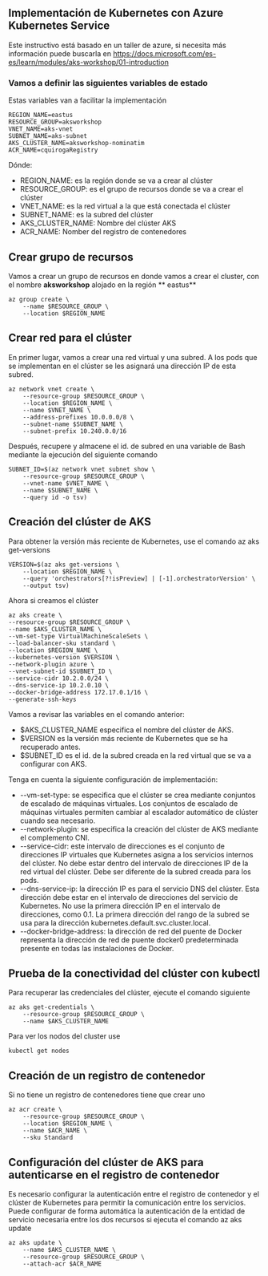 ## Implementación de Kubernetes con Azure Kubernetes Service
Este instructivo está basado en un taller de azure, si necesita más información puede buscarla en https://docs.microsoft.com/es-es/learn/modules/aks-workshop/01-introduction
### Vamos a definir las siguientes variables de estado
Estas variables van a facilitar la implementación 
````
REGION_NAME=eastus
RESOURCE_GROUP=aksworkshop
VNET_NAME=aks-vnet
SUBNET_NAME=aks-subnet
AKS_CLUSTER_NAME=aksworkshop-nominatim
ACR_NAME=cquirogaRegistry
````
Dónde:
-	REGION_NAME: es la región donde se va a crear al clúster
-	RESOURCE_GROUP: es el grupo de recursos donde se va a crear el clúster
-	VNET_NAME: es la red virtual a la que está conectada el clúster
-	SUBNET_NAME:  es la subred del clúster 
-	AKS_CLUSTER_NAME: Nombre del clúster AKS 
-   ACR_NAME: Nomber del registro de contenedores
## Crear grupo de recursos 
Vamos a crear un grupo de recursos en donde vamos a crear el cluster, con el nombre **aksworkshop** alojado en la región  ** eastus**
````
az group create \
    --name $RESOURCE_GROUP \
    --location $REGION_NAME
````
## Crear red para el clúster
En primer lugar, vamos a crear una red virtual y una subred. A los pods que se implementan en el clúster se les asignará una dirección IP de esta subred.
````
az network vnet create \
    --resource-group $RESOURCE_GROUP \
    --location $REGION_NAME \
    --name $VNET_NAME \
    --address-prefixes 10.0.0.0/8 \
    --subnet-name $SUBNET_NAME \
    --subnet-prefix 10.240.0.0/16
```` 
Después, recupere y almacene el id. de subred en una variable de Bash mediante la ejecución del siguiente comando 
````
SUBNET_ID=$(az network vnet subnet show \
    --resource-group $RESOURCE_GROUP \
    --vnet-name $VNET_NAME \
    --name $SUBNET_NAME \
    --query id -o tsv)
````
## Creación del clúster de AKS
Para obtener la versión más reciente de Kubernetes, use el comando az aks get-versions
````
VERSION=$(az aks get-versions \
    --location $REGION_NAME \
    --query 'orchestrators[?!isPreview] | [-1].orchestratorVersion' \
    --output tsv)
````
Ahora si creamos el clúster 
````
az aks create \
--resource-group $RESOURCE_GROUP \
--name $AKS_CLUSTER_NAME \
--vm-set-type VirtualMachineScaleSets \
--load-balancer-sku standard \
--location $REGION_NAME \
--kubernetes-version $VERSION \
--network-plugin azure \
--vnet-subnet-id $SUBNET_ID \
--service-cidr 10.2.0.0/24 \
--dns-service-ip 10.2.0.10 \
--docker-bridge-address 172.17.0.1/16 \
--generate-ssh-keys
````
Vamos a revisar las variables en el comando anterior:
-	$AKS_CLUSTER_NAME especifica el nombre del clúster de AKS.
-	$VERSION es la versión más reciente de Kubernetes que se ha recuperado antes.
-	$SUBNET_ID es el id. de la subred creada en la red virtual que se va a configurar con AKS.

Tenga en cuenta la siguiente configuración de implementación:

-	--vm-set-type: se especifica que el clúster se crea mediante conjuntos de escalado de máquinas virtuales. Los conjuntos de escalado de máquinas virtuales permiten cambiar al escalador automático de clúster cuando sea necesario.
-	--network-plugin: se especifica la creación del clúster de AKS mediante el complemento CNI.
-	--service-cidr: este intervalo de direcciones es el conjunto de direcciones IP virtuales que Kubernetes asigna a los servicios internos del clúster. No debe estar dentro del intervalo de direcciones IP de la red virtual del clúster. Debe ser diferente de la subred creada para los pods.
-	--dns-service-ip: la dirección IP es para el servicio DNS del clúster. Esta dirección debe estar en el intervalo de direcciones del servicio de Kubernetes. No use la primera dirección IP en el intervalo de direcciones, como 0.1. La primera dirección del rango de la subred se usa para la dirección kubernetes.default.svc.cluster.local.
-	--docker-bridge-address: la dirección de red del puente de Docker representa la dirección de red de puente docker0 predeterminada presente en todas las instalaciones de Docker. 
## Prueba de la conectividad del clúster con kubectl
Para recuperar las credenciales del clúster, ejecute el comando siguiente
````
az aks get-credentials \
    --resource-group $RESOURCE_GROUP \
    --name $AKS_CLUSTER_NAME
````
Para ver los nodos del cluster use 
````
kubectl get nodes
````
## Creación de un registro de contenedor
Si no tiene un registro de contenedores tiene que crear uno
````
az acr create \
    --resource-group $RESOURCE_GROUP \
    --location $REGION_NAME \
    --name $ACR_NAME \
    --sku Standard
````
## Configuración del clúster de AKS para autenticarse en el registro de contenedor
Es necesario configurar la autenticación entre el registro de contenedor y el clúster de Kubernetes para permitir la comunicación entre los servicios. Puede configurar de forma automática la autenticación de la entidad de servicio necesaria entre los dos recursos si ejecuta el comando az aks update
````
az aks update \
    --name $AKS_CLUSTER_NAME \
    --resource-group $RESOURCE_GROUP \
    --attach-acr $ACR_NAME
```` 






